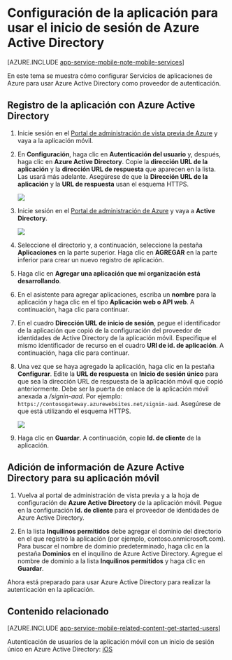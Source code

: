 <properties 
	pageTitle="Configuración de la autenticación de Azure Active Directory para la aplicación de Servicios de aplicaciones" 
	description="Obtenga información acerca de cómo configurar la autenticación de Azure Active Directory para la aplicación de Servicios de aplicaciones" 
	authors="mattchenderson" 
	services="app-service\mobile" 
	documentationCenter="" 
	manager="dwrede" 
	editor=""/>

<tags 
	ms.service="app-service-mobile" 
	ms.workload="mobile" 
	ms.tgt_pltfrm="na" 
	ms.devlang="multiple" 
	ms.topic="article" 
	ms.date="07/27/2015" 
	ms.author="mahender"/>

# Configuración de la aplicación para usar el inicio de sesión de Azure Active Directory

[AZURE.INCLUDE [app-service-mobile-note-mobile-services](../../includes/app-service-mobile-note-mobile-services.md)]

En este tema se muestra cómo configurar Servicios de aplicaciones de Azure para usar Azure Active Directory como proveedor de autenticación.

## <a name="register"> </a>Registro de la aplicación con Azure Active Directory

1. Inicie sesión en el [Portal de administración de vista previa de Azure] y vaya a la aplicación móvil.

2. En **Configuración**, haga clic en **Autenticación del usuario** y, después, haga clic en **Azure Active Directory**. Copie la **dirección URL de la aplicación** y la **dirección URL de respuesta** que aparecen en la lista. Las usará más adelante. Asegúrese de que la **Dirección URL de la aplicación** y la **URL de respuesta** usan el esquema HTTPS.

    ![][1]

3. Inicie sesión en el [Portal de administración de Azure] y vaya a **Active Directory**.

    ![][2]

4. Seleccione el directorio y, a continuación, seleccione la pestaña **Aplicaciones** en la parte superior. Haga clic en **AGREGAR** en la parte inferior para crear un nuevo registro de aplicación.

5. Haga clic en **Agregar una aplicación que mi organización está desarrollando**.

6. En el asistente para agregar aplicaciones, escriba un **nombre** para la aplicación y haga clic en el tipo **Aplicación web o API web**. A continuación, haga clic para continuar.

7. En el cuadro **Dirección URL de inicio de sesión**, pegue el identificador de la aplicación que copió de la configuración del proveedor de identidades de Active Directory de la aplicación móvil. Especifique el mismo identificador de recurso en el cuadro **URI de id. de aplicación**. A continuación, haga clic para continuar.

8. Una vez que se haya agregado la aplicación, haga clic en la pestaña **Configurar**. Edite la **URL de respuesta** en **Inicio de sesión único** para que sea la dirección URL de respuesta de la aplicación móvil que copió anteriormente. Debe ser la puerta de enlace de la aplicación móvil anexada a _/signin-aad_. Por ejemplo: `https://contosogateway.azurewebsites.net/signin-aad`. Asegúrese de que está utilizando el esquema HTTPS.

    ![][3]

9. Haga clic en **Guardar**. A continuación, copie **Id. de cliente** de la aplicación.

## <a name="secrets"> </a>Adición de información de Azure Active Directory para su aplicación móvil

1. Vuelva al portal de administración de vista previa y a la hoja de configuración de **Azure Active Directory** de la aplicación móvil. Pegue en la configuración **Id. de cliente** para el proveedor de identidades de Azure Active Directory.
  
2. En la lista **Inquilinos permitidos** debe agregar el dominio del directorio en el que registró la aplicación (por ejemplo, contoso.onmicrosoft.com). Para buscar el nombre de dominio predeterminado, haga clic en la pestaña **Dominios** en el inquilino de Azure Active Directory. Agregue el nombre de dominio a la lista **Inquilinos permitidos** y haga clic en **Guardar**.

Ahora está preparado para usar Azure Active Directory para realizar la autenticación en la aplicación.

## <a name="related-content"> </a>Contenido relacionado

[AZURE.INCLUDE [app-service-mobile-related-content-get-started-users](../../includes/app-service-mobile-related-content-get-started-users.md)]

Autenticación de usuarios de la aplicación móvil con un inicio de sesión único en Azure Active Directory: [iOS][ios-adal]

<!-- Images. -->

[1]: ./media/app-service-mobile-how-to-configure-active-directory-authentication/mobile-app-aad-settings.png
[2]: ./media/app-service-mobile-how-to-configure-active-directory-authentication/app-service-navigate-aad.png
[3]: ./media/app-service-mobile-how-to-configure-active-directory-authentication/app-service-aad-app-configure.png

<!-- URLs. -->

[Portal de administración de vista previa de Azure]: https://portal.azure.com/
[Portal de administración de Azure]: https://manage.windowsazure.com/
[ios-adal]: ../app-service-mobile-xamarin-ios-aad-sso.md
 

<!---HONumber=Nov15_HO1-->
